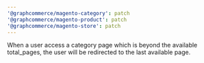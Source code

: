 ```yaml
---
'@graphcommerce/magento-category': patch
'@graphcommerce/magento-product': patch
'@graphcommerce/magento-store': patch
---
```


When a user access a category page which is beyond the available total_pages, the user will be redirected to the last available page.
